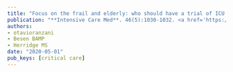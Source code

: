 ```yaml
---
title: "Focus on the frail and elderly: who should have a trial of ICU treatment?"
publication: "**Intensive Care Med**. 46(5):1030-1032. <a href='https://doi.org/10.1007/s00134-020-05963-1' target='_blank' rel='noopener noreferrer'>10.1007/s00134-020-05963-1</a>"
authors:
- otavioranzani
- Besen BAMP
- Herridge MS
date: "2020-05-01"
pub_keys: [critical care]
---
```

